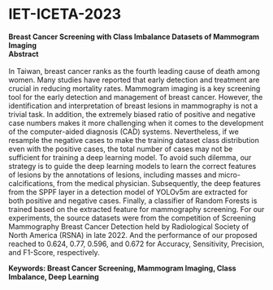 # IET-ICETA-2023
<b>Breast Cancer Screening with Class Imbalance Datasets of Mammogram Imaging</b><br>
<b>Abstract</b><br><br>
In Taiwan, breast cancer ranks as the fourth leading cause of death among women. Many studies have reported that early detection and treatment are crucial in reducing mortality rates. Mammogram imaging is a key screening tool for the early detection and management of breast cancer. However, the identification and interpretation of breast lesions in mammography is not a trivial task. In addition, the extremely biased ratio of positive and negative case numbers makes it more challenging when it comes to the development of the computer-aided diagnosis (CAD) systems. Nevertheless, if we resample the negative cases to make the training dataset class distribution even with the positive cases, the total number of cases may not be sufficient for training a deep learning model. To avoid such dilemma, our strategy is to guide the deep learning models to learn the correct features of lesions by the annotations of lesions, including masses and micro-calcifications, from the medical physician. Subsequently, the deep features from the SPPF layer in a detection model of YOLOv5m are extracted for both positive and negative cases. Finally, a classifier of Random Forests is trained based on the extracted feature for mammography screening. For our experiments, the source datasets were from the competition of Screening Mammography Breast Cancer Detection held by Radiological Society of North America (RSNA) in late 2022. And the performance of our proposed reached to 0.624, 0.77, 0.596, and 0.672 for Accuracy, Sensitivity, Precision, and F1-Score, respectively.

<b>Keywords: Breast Cancer Screening, Mammogram Imaging, Class Imbalance, Deep Learning</b>
